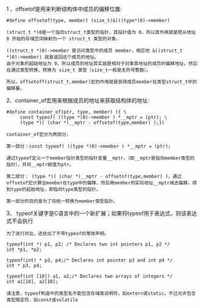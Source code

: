 1 、offsetof是用来判断结构体中成员的偏移位置:

	#define offsetof(type, member) (size_t)&(((type*)0)->member)

	(struct_t *)0是一个指向struct_t类型的指针，其指针值为 0，所以其作用就是把从地址 0 开始的存储空间映射为一个 struct_t 类型的对象。

	((struct_t *)0)->member 是访问类型中的成员 member，相应地 &((struct_t *)0)->member) 就是返回这个成员的地址。
	由于对象的起始地址为 0，所以成员的地址其实就是相对于对象首地址的成员的偏移地址。然后在通过类型转换，转换为 size_t 类型（size_t一般是无符号整数）。

	所以，offsetoff(struct_t,member)宏的作用就是获得成员member在类型struct_t中的偏移量。

2、container_of宏用来根据成员的地址来获取结构体的地址:

	#define container_of(ptr, type, member) ({ \
	     const typeof( ((type *)0)->member ) *__mptr = (ptr); \
	     (type *)( (char *)__mptr - offsetof(type,member) );}) 

	container_of宏分为两部分，

	第一部分：const typeof( ((type *)0)->member ) *__mptr = (ptr);

	通过typeof定义一个member指针类型的指针变量__mptr，（即__mptr是指向member类型的指针），并将__mptr赋值为ptr。

	第二部分： (type *)( (char *)__mptr - offsetof(type,member) )，通过offsetof宏计算出member在type中的偏移，然后用member的实际地址__mptr减去偏移，得到type的起始地址，即指向type类型的指针。

	第一部分的目的是为了将统一转换为member类型指针。

3、 typeof关键字是C语言中的一个新扩展；如果将typeof用于表达式，则该表达式不会执行
	
	为了进行对比，还给出了不带typeof的等效声明。

	typeof(int *) p1, p2; /* Declares two int pointers p1, p2 */
	int *p1, *p2;

	typeof(int) * p3, p4;/* Declares int pointer p3 and int p4 */
	int * p3, p4;

	typeof(int [10]) a1, a2;/* Declares two arrays of integers */
	int a1[10], a2[10];

	请注意，typeof构造中的类型名不能包含存储类说明符，如extern或static。不过允许包含类型限定符，如const或volatile




